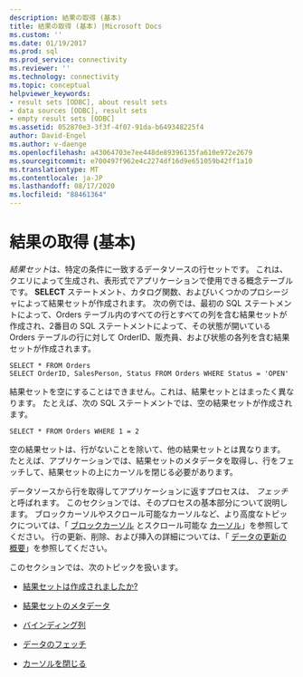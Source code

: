 ```yaml
---
description: 結果の取得 (基本)
title: 結果の取得 (基本) |Microsoft Docs
ms.custom: ''
ms.date: 01/19/2017
ms.prod: sql
ms.prod_service: connectivity
ms.reviewer: ''
ms.technology: connectivity
ms.topic: conceptual
helpviewer_keywords:
- result sets [ODBC], about result sets
- data sources [ODBC], result sets
- empty result sets [ODBC]
ms.assetid: 052870e3-3f3f-4f07-91da-b649348225f4
author: David-Engel
ms.author: v-daenge
ms.openlocfilehash: a43064703e7ee448de89396135fa610e972e2679
ms.sourcegitcommit: e700497f962e4c2274df16d9e651059b42ff1a10
ms.translationtype: MT
ms.contentlocale: ja-JP
ms.lasthandoff: 08/17/2020
ms.locfileid: "88461364"
---
```

# <a name="retrieving-results-basic"></a>結果の取得 (基本)
*結果セット*は、特定の条件に一致するデータソースの行セットです。 これは、クエリによって生成され、表形式でアプリケーションで使用できる概念テーブルです。 **SELECT** ステートメント、カタログ関数、およびいくつかのプロシージャによって結果セットが作成されます。 次の例では、最初の SQL ステートメントによって、Orders テーブル内のすべての行とすべての列を含む結果セットが作成され、2番目の SQL ステートメントによって、その状態が開いている Orders テーブルの行に対して OrderID、販売員、および状態の各列を含む結果セットが作成されます。  
  
```  
SELECT * FROM Orders  
SELECT OrderID, SalesPerson, Status FROM Orders WHERE Status = 'OPEN'  
```  
  
 結果セットを空にすることはできません。これは、結果セットとはまったく異なります。 たとえば、次の SQL ステートメントでは、空の結果セットが作成されます。  
  
```  
SELECT * FROM Orders WHERE 1 = 2  
```  
  
 空の結果セットは、行がないことを除いて、他の結果セットとは異なります。 たとえば、アプリケーションでは、結果セットのメタデータを取得し、行をフェッチして、結果セットの上にカーソルを閉じる必要があります。  
  
 データソースから行を取得してアプリケーションに返すプロセスは、 *フェッチ*と呼ばれます。 このセクションでは、そのプロセスの基本部分について説明します。 ブロックカーソルやスクロール可能なカーソルなど、より高度なトピックについては、「 [ブロックカーソル](../../../odbc/reference/develop-app/block-cursors.md) とスクロール可能な [カーソル](../../../odbc/reference/develop-app/scrollable-cursors.md)」を参照してください。 行の更新、削除、および挿入の詳細については、「 [データの更新の概要](../../../odbc/reference/develop-app/updating-data-overview.md)」を参照してください。  
  
 このセクションでは、次のトピックを扱います。  
  
-   [結果セットは作成されましたか?](../../../odbc/reference/develop-app/was-a-result-set-created.md)  
  
-   [結果セットのメタデータ](../../../odbc/reference/develop-app/result-set-metadata.md)  
  
-   [バインディング列](../../../odbc/reference/develop-app/binding-columns.md)  
  
-   [データのフェッチ](../../../odbc/reference/develop-app/fetching-data.md)  
  
-   [カーソルを閉じる](../../../odbc/reference/develop-app/closing-the-cursor.md)
